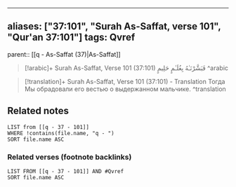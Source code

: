
---
aliases: ["37:101", "Surah As-Saffat, verse 101", "Qur'an 37:101"]
tags: Qvref
---

parent:: [[q - As-Saffat (37)|As-Saffat]]

> [!arabic]+ Surah As-Saffat, Verse 101 (37:101)
> <span class="quran-arabic">فَبَشَّرْنَـٰهُ بِغُلَـٰمٍ حَلِيمٍ</span>
^arabic

> [!translation]+ Surah As-Saffat, Verse 101 (37:101) - Translation
> Тогда Мы обрадовали его вестью о выдержанном мальчике.
^translation



## Related notes
```dataview
LIST from [[q - 37 - 101]]
WHERE !contains(file.name, "q - ")
SORT file.name ASC
```

### Related verses (footnote backlinks)
```dataview
LIST FROM [[q - 37 - 101]] AND #Qvref
SORT file.name ASC
```

